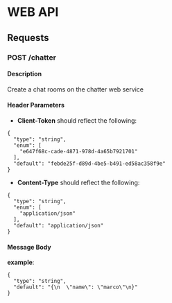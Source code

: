 # WEB API

## Requests

### **POST**  /chatter

#### Description
Create a chat rooms on the chatter web service

#### Header Parameters

- **Client-Token** should reflect the following:

```
{
  "type": "string",
  "enum": [
    "e647f68c-cade-4871-978d-4a65b7921701"
  ],
  "default": "febde25f-d89d-4be5-b491-ed58ac358f9e"
}
```

- **Content-Type** should reflect the following:

```
{
  "type": "string",
  "enum": [
    "application/json"
  ],
  "default": "application/json"
}
```

#### Message Body

**example**:

```
{
  "type": "string",
  "default": "{\n  \"name\": \"marco\"\n}"
}
```

